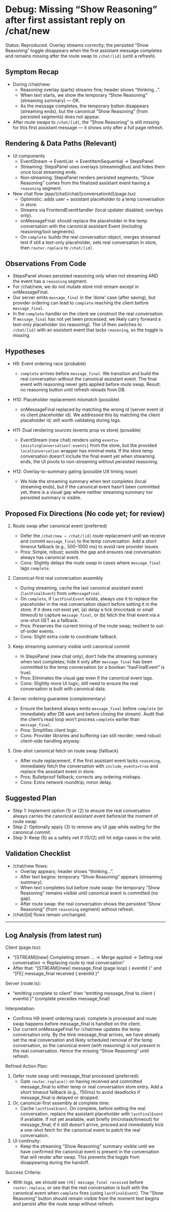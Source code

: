 # Debug: Missing “Show Reasoning” after first assistant reply on /chat/new

Status: Reproduced. Overlay streams correctly; the persisted “Show Reasoning” toggle disappears when the first assistant message completes and remains missing after the route swap to `/chat/[id]` (until a refresh).

## Symptom Recap
- During /chat/new:
  - Reasoning overlay (parts) streams fine; header shows “thinking…”.
  - When text starts, we show the temporary “Show Reasoning” (streaming summary) — OK.
  - As the message completes, the temporary button disappears (streaming ends), but the canonical “Show Reasoning” (from persisted segments) does not appear.
- After route swaps to `/chat/[id]`, the “Show Reasoning” is still missing for this first assistant message — it shows only after a full page refresh.

## Rendering & Data Paths (Relevant)
- UI components
  - EventStream → EventList → EventItemSequential → StepsPanel
  - Streaming: StepsPanel uses overlays (streamingBus) and hides them once local streaming ends.
  - Non‑streaming: StepsPanel renders persisted segments; “Show Reasoning” comes from the finalized assistant event having a `reasoning` segment.
- New chat flow (app/(chat)/chat/[conversationId]/page.tsx)
  - Optimistic: adds user + assistant placeholder to a temp conversation in store.
  - Streams via FrontendEventHandler (local updater disabled; overlays only).
  - onMessageFinal: should replace the placeholder in the temp conversation with the canonical assistant Event (including reasoning/tool segments).
  - On `complete`: builds the real conversation object, merges streamed text if still a text-only placeholder, sets real conversation in store, then `router.replace` to `/chat/[id]`.

## Observations From Code
- StepsPanel shows persisted reasoning only when not streaming AND the event has a `reasoning` segment.
- For /chat/new, we do not mutate store mid-stream except in onMessageFinal.
- Our server emits `message_final` in the ‘done’ case (after saving), but provider ordering can lead to `complete` reaching the client before `message_final`.
- In the `complete` handler on the client we construct the real conversation. If `message_final` has not yet been processed, we likely carry forward a text-only placeholder (no reasoning). The UI then switches to `/chat/[id]` with an assistant event that lacks `reasoning`, so the toggle is missing.

## Hypotheses
- H9: Event ordering race (probable)
  - `complete` arrives before `message_final`. We transition and build the real conversation without the canonical assistant event. The final event with reasoning never gets applied before route swap. Result: no reasoning button until refresh reloads from DB.

- H10: Placeholder replacement mismatch (possible)
  - onMessageFinal replaced by matching the wrong id (server event id vs client placeholder id). We addressed this by matching the client placeholder id; still worth validating during logs.

- H11: Dual rendering sources (events prop vs store) (possible)
  - EventStream (new chat) renders using `events={existingConversation?.events}` from the store, but the provided `localConversation` wrapper has minimal meta. If the store temp conversation doesn’t include the final event yet when streaming ends, the UI pivots to non-streaming without persisted reasoning.

- H12: Overlay-to-summary gating (possible UX timing issue)
  - We hide the streaming summary when text completes (local streaming ends), but if the canonical event hasn’t been committed yet, there is a visual gap where neither streaming summary nor persisted summary is visible.

## Proposed Fix Directions (No code yet; for review)

1) Route swap after canonical event (preferred)
   - Defer the `/chat/new → /chat/[id]` route replacement until we receive and commit `message_final` to the temp conversation. Add a short timeout fallback (e.g., 500–1000 ms) to avoid rare provider issues.
   - Pros: Simple, robust; avoids the gap and ensures real conversation always has canonical event.
   - Cons: Slightly delays the route swap in cases where `message_final` lags `complete`.

2) Canonical-first real conversation assembly
   - During streaming, cache the last canonical assistant event (`lastFinalEvent`) from `onMessageFinal`.
   - On `complete`, if `lastFinalEvent` exists, always use it to replace the placeholder in the real conversation object before setting it in the store. If it does not exist yet, (a) delay a tick (microtask or small timeout) to capture `message_final`, or (b) fetch the final event via a one-shot GET as a fallback.
   - Pros: Preserves the current timing of the route swap; resilient to out-of-order events.
   - Cons: Slight extra code to coordinate fallback.

3) Keep streaming summary visible until canonical commit
   - In StepsPanel (new chat only), don’t hide the streaming summary when text completes; hide it only after `message_final` has been committed to the temp conversation (or a boolean “hasFinalEvent” is true).
   - Pros: Eliminates the visual gap even if the canonical event lags.
   - Cons: Slightly more UI logic; still need to ensure the real conversation is built with canonical data.

4) Server ordering guarantee (complementary)
   - Ensure the backend always emits `message_final` before `complete` (or immediately after DB save and before closing the stream). Audit that the client’s read loop won’t process `complete` earlier than `message_final`.
   - Pros: Simplifies client logic.
   - Cons: Provider libraries and buffering can still reorder; need robust client-side handling anyway.

5) One-shot canonical fetch on route swap (fallback)
   - After route replacement, if the first assistant event lacks `reasoning`, immediately fetch the conversation with `include_events=true` and replace the assistant event in store.
   - Pros: Bulletproof fallback; corrects any ordering mishaps.
   - Cons: Extra network roundtrip; minor delay.

## Suggested Plan
- Step 1: Implement option (1) or (2) to ensure the real conversation always carries the canonical assistant event before/at the moment of route swap.
- Step 2: Optionally apply (3) to remove any UI gap while waiting for the canonical commit.
- Step 3: Keep (5) as a safety net if (1)/(2) still hit edge cases in the wild.

## Validation Checklist
- /chat/new flows:
  - Overlay appears; header shows “thinking…”.
  - After text begins: temporary “Show Reasoning” appears (streaming summary).
  - When text completes but before route swap: the temporary “Show Reasoning” remains visible until canonical event is committed (no gap).
  - After route swap: the real conversation shows the persisted “Show Reasoning” (from `reasoning` segment) without refresh.
- /chat/[id] flows remain unchanged.

---

## Log Analysis (from latest run)

Client (page.tsx):
- “[STREAM][new] Completing stream … → Merge applied → Setting real conversation → Replacing route to real conversation”
- After that: “[STREAM][new] message_final (page loop) { eventId }” and “[FE] message_final received { eventId }”

Server (route.ts):
- “emitting complete to client” then “emitting message_final to client { eventId }” (complete precedes message_final)

Interpretation:
- Confirms H9 (event ordering race): complete is processed and route swap happens before message_final is handled on the client.
- Our current onMessageFinal for /chat/new updates the temp conversation only. By the time message_final arrives, we have already set the real conversation and likely scheduled removal of the temp conversation, so the canonical event (with reasoning) is not present in the real conversation. Hence the missing “Show Reasoning” until refresh.

Refined Action Plan:
1) Defer route swap until message_final processed (preferred):
   - Gate `router.replace()` on having received and committed message_final to either temp or real conversation store entry. Add a short timeout fallback (e.g., 750ms) to avoid deadlocks if message_final is delayed or dropped.
2) Or, canonical-first assembly at complete time:
   - Cache `lastFinalEvent`. On complete, before setting the real conversation, replace the assistant placeholder with `lastFinalEvent` if available. If not yet available, wait briefly (microtask/timeout) for message_final; if it still doesn’t arrive, proceed and immediately kick a one-shot fetch for the canonical event to patch the real conversation.
3) UI continuity:
   - Keep the streaming “Show Reasoning” summary visible until we have confirmed the canonical event is present in the conversation that will render after swap. This prevents the toggle from disappearing during the handoff.

Success Criteria:
- With logs, we should see `[FE] message_final received` before `router.replace`, or see that the real conversation is built with the canonical event when `complete` fires (using `lastFinalEvent`). The “Show Reasoning” button should remain visible from the moment text begins and persist after the route swap without refresh.
